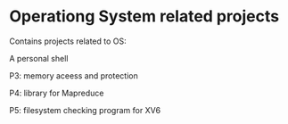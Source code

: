 # Operationg System related projects

Contains projects related to OS:

A personal shell

P3: memory aceess and protection

P4: library for Mapreduce

P5: filesystem checking program for XV6


